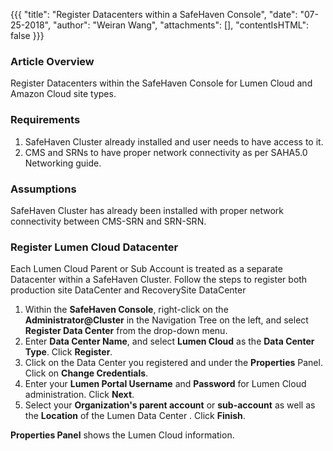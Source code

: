 {{{
  "title": "Register Datacenters within a SafeHaven Console",
  "date": "07-25-2018",
  "author": "Weiran Wang",
  "attachments": [],
  "contentIsHTML": false
}}}

### Article Overview
Register Datacenters within the SafeHaven Console for Lumen Cloud and Amazon Cloud site types.

### Requirements
1. SafeHaven Cluster already installed and user needs to have access to it.
2. CMS and SRNs to have proper network connectivity as per SAHA5.0 Networking guide.

### Assumptions
SafeHaven Cluster has already been installed with proper network connectivity between CMS-SRN and SRN-SRN.

### Register Lumen Cloud Datacenter
Each Lumen Cloud Parent or Sub Account is treated as a separate Datacenter within a SafeHaven Cluster.
Follow the steps to register both production site DataCenter and RecoverySite DataCenter
1. Within the **SafeHaven Console**, right-click on the **Administrator@Cluster** in the Navigation Tree on the left, and select **Register Data Center** from the drop-down menu.
2. Enter **Data Center Name**, and select **Lumen Cloud** as the **Data Center Type**. Click **Register**.
3. Click on the Data Center you registered and under the **Properties** Panel. Click on **Change Credentials**.
4. Enter your **Lumen Portal Username** and **Password** for Lumen Cloud administration. Click **Next**.
5. Select your **Organization's parent account** or **sub-account** as well as the **Location** of the Lumen Data Center . Click **Finish**.

**Properties Panel** shows the Lumen Cloud information.
